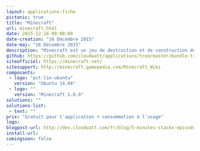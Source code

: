 ```yaml
---
layout: applications-fiche
pictonic: true
title: "Minecraft"
url: minecraft.html
date: 2015-12-16 00:00:00
date-creation: "16 Décembre 2015"
date-maj: "16 Décembre 2015"
description: "Minecraft est un jeu de destruction et de construction de blocs. Avec cette application, tout le monde peut facilement déployer son propre serveur Minecraft, facilement accessible depuis le lanceur Minecraft pour jouer avec des amis ou des inconnus."
github: https://github.com/cloudwatt/applications/tree/master/bundle-trusty-minecraft
siteofficiel: https://minecraft.net/
sitesupport: http://minecraft.gamepedia.com/Minecraft_Wiki
composants:
 - logo: "pct-lin-ubuntu"
   version: "Ubuntu 14.04"
 - logo: ""
   version: "Minecraft 1.8.9"
solutions: ""
solutions-list: 
 - text: ""
prix: "Gratuit pour l'application + consommation à l'usage"
logo: 
blogpost-url: http://dev.cloudwatt.com/fr/blog/5-minutes-stacks-episode-dixsept-minecraft.html
install-url:
comingsoon: false
---
```


